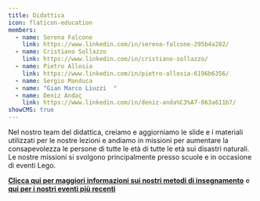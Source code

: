 ```yaml
---
title: Didattica
icon: flaticon-education
members:
  - name: Serena Falcone
    link: https://www.linkedin.com/in/serena-falcone-295b4a282/
  - name: Cristiano Sollazzo
    link: https://www.linkedin.com/in/cristiano-sollazzo/
  - name: Pietro Allosia
    link: https://www.linkedin.com/in/pietro-allosia-6196b6356/
  - name: Sergio Manduca
  - name: "Gian Marco Liuzzi  "
  - name: Deniz Andaç
    link: https://www.linkedin.com/in/deniz-anda%C3%A7-063a611b7/
showCMS: true
---
```

Nel nostro team del didattica, creiamo e aggiorniamo le slide e i materiali utilizzati per le nostre lezioni e andiamo in missioni per aumentare la consapevolezza le persone di tutte le età di tutte le età sui disastri naturali. Le nostre missioni si svolgono principalmente presso scuole e in occasione di eventi Lego. 

**[Clicca qui per maggiori informazioni sui nostri metodi di insegnamento](https://www.milegoalterritorio.it/didattica/)** e **[qui per i nostri eventi più recenti](https://www.milegoalterritorio.it/eventi/)**